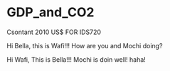 # GDP_and_CO2
Csontant 2010 US$
FOR IDS720

Hi Bella, this is Wafi!!! How are you and Mochi doing?

Hi Wafi, This is Bella!!! Mochi is doin well! haha!
